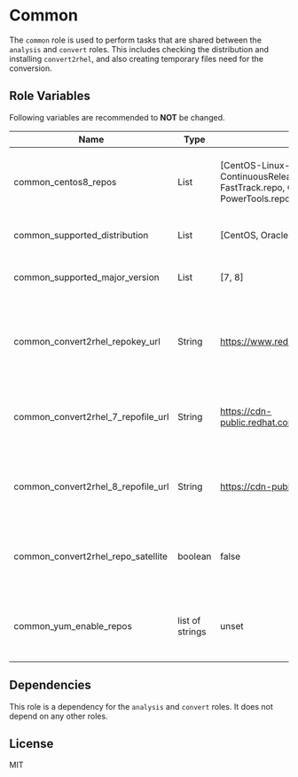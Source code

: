Common
======

The `common` role is used to perform tasks that are shared between the `analysis` and `convert` roles. This includes checking the distribution and installing `convert2rhel`, and also creating temporary files need for the conversion.

Role Variables
--------------

Following variables are recommended to **NOT** be changed.

| Name                  | Type | Default value           | Description                                     |
|-----------------------|------|-------------------------|-------------------------------------------------|
| common_centos8_repos  | List | [CentOS-Linux-AppStream.repo, CentOS-Linux-BaseOS.repo, CentOS-Linux-ContinuousRelease.repo, CentOS-Linux-Devel.repo, CentOS-Linux-Extras.repo, CentOS-Linux-FastTrack.repo, CentOS-Linux-HighAvailability.repo, CentOS-Linux-Plus.repo, CentOS-Linux-PowerTools.repo] | List of CentOS 8 repositories to enable on the target node |
| common_supported_distribution | List | [CentOS, OracleLinux, AlmaLinux, Rocky] | List of supported distributions |
| common_supported_major_version | List | [7, 8] | List of supported major versions |
| common_convert2rhel_repokey_url | String | https://www.redhat.com/security/data/fd431d51.txt | Can be used to override where to get the GPG Key for the convert2rhel repository. |
| common_convert2rhel_7_repofile_url | String | https://cdn-public.redhat.com/content/public/addon/dist/convert2rhel/server/7/7Server/x86_64/files/repofile.repo | Can be used to override where to get the RHEL 7 convert2rhel repo file. |
| common_convert2rhel_8_repofile_url | String | https://cdn-public.redhat.com/content/public/addon/dist/convert2rhel8/8/x86_64/files/repofile.repo | Can be used to override where to get the RHEL 8 convert2rhel repo file. |
| common_convert2rhel_repo_satellite | boolean | false | Set to true if the convert2rhel repo is served from Satellite. |
| common_yum_enable_repos | list of strings | unset | Optionally pass a list of repositories to enable to yum install convert2rhel. |

Dependencies
------------

This role is a dependency for the `analysis` and `convert` roles. It does not depend on any other roles.

License
-------

MIT
